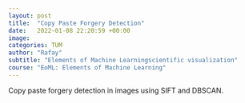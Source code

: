 ```yaml
---
layout: post
title:  "Copy Paste Forgery Detection"
date:   2022-01-08 22:20:59 +00:00
image: 
categories: TUM
author: "Rafay"
subtitle: "Elements of Machine Learningscientific visualization"
course: "EoML: Elements of Machine Learning"
---
```


Copy paste forgery detection in images using SIFT and DBSCAN.
